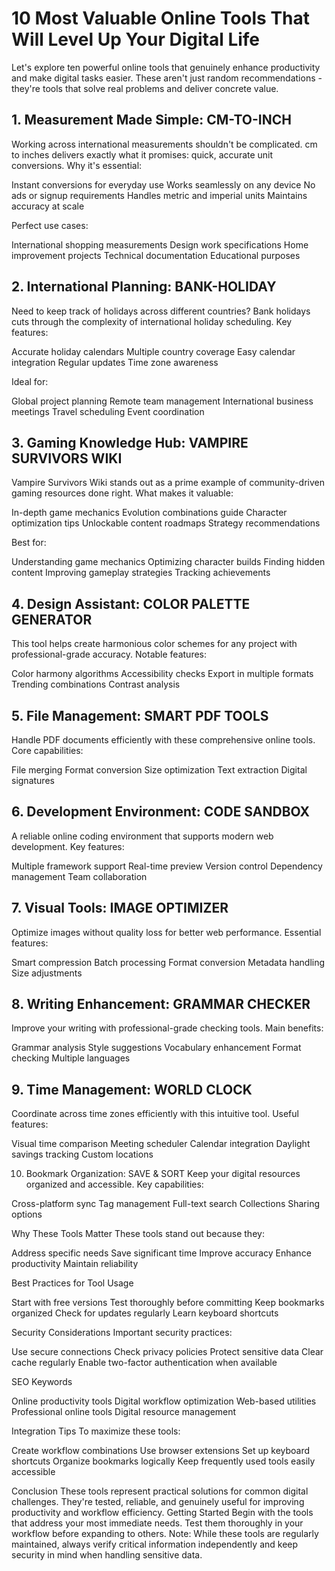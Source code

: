 # 10 Most Valuable Online Tools That Will Level Up Your Digital Life
Let's explore ten powerful online tools that genuinely enhance productivity and make digital tasks easier. These aren't just random recommendations - they're tools that solve real problems and deliver concrete value.
## 1. Measurement Made Simple: CM-TO-INCH
Working across international measurements shouldn't be complicated. cm to inches delivers exactly what it promises: quick, accurate unit conversions.
Why it's essential:

Instant conversions for everyday use
Works seamlessly on any device
No ads or signup requirements
Handles metric and imperial units
Maintains accuracy at scale

Perfect use cases:

International shopping measurements
Design work specifications
Home improvement projects
Technical documentation
Educational purposes

## 2. International Planning: BANK-HOLIDAY
Need to keep track of holidays across different countries? Bank holidays cuts through the complexity of international holiday scheduling.
Key features:

Accurate holiday calendars
Multiple country coverage
Easy calendar integration
Regular updates
Time zone awareness

Ideal for:

Global project planning
Remote team management
International business meetings
Travel scheduling
Event coordination

## 3. Gaming Knowledge Hub: VAMPIRE SURVIVORS WIKI
Vampire Survivors Wiki stands out as a prime example of community-driven gaming resources done right.
What makes it valuable:

In-depth game mechanics
Evolution combinations guide
Character optimization tips
Unlockable content roadmaps
Strategy recommendations

Best for:

Understanding game mechanics
Optimizing character builds
Finding hidden content
Improving gameplay strategies
Tracking achievements

## 4. Design Assistant: COLOR PALETTE GENERATOR
This tool helps create harmonious color schemes for any project with professional-grade accuracy.
Notable features:

Color harmony algorithms
Accessibility checks
Export in multiple formats
Trending combinations
Contrast analysis

## 5. File Management: SMART PDF TOOLS
Handle PDF documents efficiently with these comprehensive online tools.
Core capabilities:

File merging
Format conversion
Size optimization
Text extraction
Digital signatures

## 6. Development Environment: CODE SANDBOX
A reliable online coding environment that supports modern web development.
Key features:

Multiple framework support
Real-time preview
Version control
Dependency management
Team collaboration

## 7. Visual Tools: IMAGE OPTIMIZER
Optimize images without quality loss for better web performance.
Essential features:

Smart compression
Batch processing
Format conversion
Metadata handling
Size adjustments

## 8. Writing Enhancement: GRAMMAR CHECKER
Improve your writing with professional-grade checking tools.
Main benefits:

Grammar analysis
Style suggestions
Vocabulary enhancement
Format checking
Multiple languages

## 9. Time Management: WORLD CLOCK
Coordinate across time zones efficiently with this intuitive tool.
Useful features:

Visual time comparison
Meeting scheduler
Calendar integration
Daylight savings tracking
Custom locations

10. Bookmark Organization: SAVE & SORT
Keep your digital resources organized and accessible.
Key capabilities:

Cross-platform sync
Tag management
Full-text search
Collections
Sharing options

Why These Tools Matter
These tools stand out because they:

Address specific needs
Save significant time
Improve accuracy
Enhance productivity
Maintain reliability

Best Practices for Tool Usage

Start with free versions
Test thoroughly before committing
Keep bookmarks organized
Check for updates regularly
Learn keyboard shortcuts

Security Considerations
Important security practices:

Use secure connections
Check privacy policies
Protect sensitive data
Clear cache regularly
Enable two-factor authentication when available

SEO Keywords

Online productivity tools
Digital workflow optimization
Web-based utilities
Professional online tools
Digital resource management

Integration Tips
To maximize these tools:

Create workflow combinations
Use browser extensions
Set up keyboard shortcuts
Organize bookmarks logically
Keep frequently used tools easily accessible

Conclusion
These tools represent practical solutions for common digital challenges. They're tested, reliable, and genuinely useful for improving productivity and workflow efficiency.
Getting Started
Begin with the tools that address your most immediate needs. Test them thoroughly in your workflow before expanding to others.
Note: While these tools are regularly maintained, always verify critical information independently and keep security in mind when handling sensitive data.